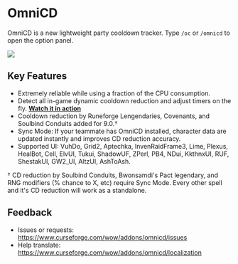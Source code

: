 # OmniCD

OmniCD is a new lightweight party cooldown tracker. Type `/oc` or `/omnicd` to open the option panel.

![](https://i.imgur.com/zhGuSJN.png)

## Key Features
* Extremely reliable while using a fraction of the CPU consumption.
* Detect all in-game dynamic cooldown reduction and adjust timers on the fly. [**Watch it in action**](https://imgur.com/QUOk9dy)
* Cooldown reduction by Runeforge Lengendaries, Covenants, and Soulbind Conduits added for 9.0.†
* Sync Mode: If your teammate has OmniCD installed, character data are updated instantly and improves CD reduction accuracy.
* Supported UI: VuhDo, Grid2, Aptechka, InvenRaidFrame3, Lime, Plexus, HealBot, Cell, ElvUI, Tukui, ShadowUF, ZPerl, PB4, NDui, KkthnxUI, RUF, ShestakUI, GW2_UI, AltzUI, AshToAsh.

† CD reduction by Soulbind Conduits, Bwonsamdi's Pact legendary, and RNG modifiers (% chance to X, etc) require Sync Mode. Every other spell and it's CD reduction will work as a standalone.<br/>

## Feedback
* Issues or requests: https://www.curseforge.com/wow/addons/omnicd/issues
* Help translate: https://www.curseforge.com/wow/addons/omnicd/localization